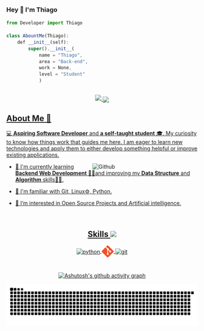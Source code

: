 ### Hey 🖖 I'm Thiago

```js
from Developer import Thiago

class AbountMe(Thiago):
    def __init__(self):
        super().__init__(
            name = "Thiago",
            area = "Back-end",
            work = None,
            level = "Student"
            )
```

##

<div align="center"> <a href="https://github.com/thiago-dev-cyber"> 
<img height="150em" src="https://github-readme-stats.vercel.app/api?username=thiago-dev-cyber&count_private=true&include_all_commits=true&show_icons=true&theme=dark&hide_border=false&show_owner=true" /> 
<img align="center" src="http://github-profile-summary-cards.vercel.app/api/cards/profile-details?username=thiago-dev-cyber&theme=dark" height="150em" />
</div>

<div align="center">
  
</div>

##  

<h2 > About Me 👨‍</h2>
 
 💻 **Aspiring Software Developer** and **a self-taught student** 🎓. My curiosity to know how things work that guides me here. I am eager to learn new technologies and apply them to either develop something helpful or improve existing applications.
 
<img width="55%" align="right" alt="Github" src="https://raw.githubusercontent.com/onimur/.github/master/.resources/git-header.svg" />

-  🔭 I'm currently learning **Backend Web Development** 🙋‍♂️and improving my **Data Structure** and **Algorithm** skills👨‍💻.
  
-  🌱 I'm familiar with Git, Linux⚙️, Python.

-   👀 I’m interested in Open Source Projects and Artificial intelligence.
  


<div align="center" valign="top"><br>
<h2> Skills <img src = "https://media2.giphy.com/media/QssGEmpkyEOhBCb7e1/giphy.gif?cid=ecf05e47a0n3gi1bfqntqmob8g9aid1oyj2wr3ds3mg700bl&rid=giphy.gif" width = 32> </h2> <img align="center" alt="python" height="32" width="32"src="https://img.icons8.com/color/40/000000/python--v1.png"/>
  <img align="center" alt="git" height="32" width="32" src="https://raw.githubusercontent.com/devicons/devicon/master/icons/git/git-original.svg">
  <img align="center" alt="git" height="32" width="32" src="https://img.icons8.com/fluency/40/000000/github.png"/>
  
  
# 

  
[![Ashutosh's github activity graph](https://github-readme-activity-graph.vercel.app/graph?username=thiago-dev-cyber&bg_color=241f31&color=ffffff&line=9a9996&point=26a269&area=true&hide_border=true)](https://github.com/ashutosh00710/github-readme-activity-graph)

  </div>

  <picture align="center">
  <source media="(prefers-color-scheme: dark)" srcset="https://raw.githubusercontent.com/thiago-dev-cyber/thiago-dev-cyber/output/github-contribution-grid-snake-dark.svg">
  <source media="(prefers-color-scheme: light)" srcset="https://raw.githubusercontent.com/thiago-dev-cyber/thiago-dev-cyber/output/github-contribution-grid-snake-dark.svg">
  <img align="center" alt="github contribution grid snake animation" src="https://raw.githubusercontent.com/thiago-dev-cyber/thiago-dev-cyber/output/github-contribution-grid-snake.svg">
</picture>
